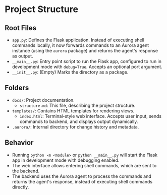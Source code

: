 # Project Structure

## Root Files
- `app.py`: Defines the Flask application. Instead of executing shell commands locally, it now forwards commands to an Aurora agent instance (using the `aurora` package) and returns the agent's response as output.
- `__main__.py`: Entry point script to run the Flask app, configured to run in development mode with `debug=True`. Accepts an optional port argument.
- `__init__.py`: (Empty) Marks the directory as a package.

## Folders
- `docs/`: Project documentation.
  - `structure.md`: This file, describing the project structure.
- `templates/`: Contains HTML templates for rendering views.
  - `index.html`: Terminal-style web interface. Accepts user input, sends commands to backend, and displays output dynamically.
- `.aurora/`: Internal directory for change history and metadata.

## Behavior
- Running `python -m <module>` or `python __main__.py` will start the Flask app in development mode with debugging enabled.
- The web interface allows entering shell commands, which are sent to the backend.
- The backend uses the Aurora agent to process the commands and returns the agent's response, instead of executing shell commands directly.
